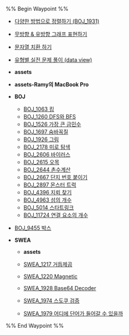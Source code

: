 %% Begin Waypoint %%
- [다양한 방법으로 정렬하기 (BOJ_1931)](./%EB%8B%A4%EC%96%91%ED%95%9C%20%EB%B0%A9%EB%B2%95%EC%9C%BC%EB%A1%9C%20%EC%A0%95%EB%A0%AC%ED%95%98%EA%B8%B0%20(BOJ_1931).md)
- [무방향 & 유방향 그래프 표현하기](./%EB%AC%B4%EB%B0%A9%ED%96%A5%20&%20%EC%9C%A0%EB%B0%A9%ED%96%A5%20%EA%B7%B8%EB%9E%98%ED%94%84%20%ED%91%9C%ED%98%84%ED%95%98%EA%B8%B0.md)
- [문자열 치환 하기](./%EB%AC%B8%EC%9E%90%EC%97%B4%20%EC%B9%98%ED%99%98%20%ED%95%98%EA%B8%B0.md)
- [유형별 실전 문제 풀이 (data view)](./%EC%9C%A0%ED%98%95%EB%B3%84%20%EC%8B%A4%EC%A0%84%20%EB%AC%B8%EC%A0%9C%20%ED%92%80%EC%9D%B4%20(data%20view).md)
- **assets**

- **assets-Ramy의 MacBook Pro**
- **BOJ**
	- [BOJ_1063 킹](./BOJ/BOJ_1063%20%ED%82%B9.md)
	- [BOJ_1260 DFS와 BFS](./BOJ/BOJ_1260%20DFS%EC%99%80%20BFS.md)
	- [BOJ_1526 가장 큰 금민수](./BOJ/BOJ_1526%20%EA%B0%80%EC%9E%A5%20%ED%81%B0%20%EA%B8%88%EB%AF%BC%EC%88%98.md)
	- [BOJ_1697 숨바꼭질](./BOJ/BOJ_1697%20%EC%88%A8%EB%B0%94%EA%BC%AD%EC%A7%88.md)
	- [BOJ_1926 그림](./BOJ/BOJ_1926%20%EA%B7%B8%EB%A6%BC.md)
	- [BOJ_2178 미로 탐색](./BOJ/BOJ_2178%20%EB%AF%B8%EB%A1%9C%20%ED%83%90%EC%83%89.md)
	- [BOJ_2606 바이러스](./BOJ/BOJ_2606%20%EB%B0%94%EC%9D%B4%EB%9F%AC%EC%8A%A4.md)
	- [BOJ_2615 오목](./BOJ/BOJ_2615%20%EC%98%A4%EB%AA%A9.md)
	- [BOJ_2644 촌수계산](./BOJ/BOJ_2644%20%EC%B4%8C%EC%88%98%EA%B3%84%EC%82%B0.md)
	- [BOJ_2667 단지 번호 붙이기](./BOJ/BOJ_2667%20%EB%8B%A8%EC%A7%80%20%EB%B2%88%ED%98%B8%20%EB%B6%99%EC%9D%B4%EA%B8%B0.md)
	- [BOJ_2897 몬스터 트럭](./BOJ/BOJ_2897%20%EB%AA%AC%EC%8A%A4%ED%84%B0%20%ED%8A%B8%EB%9F%AD.md)
	- [BOJ_4396 지뢰 찾기](./BOJ/BOJ_4396%20%EC%A7%80%EB%A2%B0%20%EC%B0%BE%EA%B8%B0.md)
	- [BOJ_4963 섬의 개수](./BOJ/BOJ_4963%20%EC%84%AC%EC%9D%98%20%EA%B0%9C%EC%88%98.md)
	- [BOJ_5014 스타트링크](./BOJ/BOJ_5014%20%EC%8A%A4%ED%83%80%ED%8A%B8%EB%A7%81%ED%81%AC.md)
	- [BOJ_11724 연결 요소의 개수](./BOJ/BOJ_11724%20%EC%97%B0%EA%B2%B0%20%EC%9A%94%EC%86%8C%EC%9D%98%20%EA%B0%9C%EC%88%98.md)
- [BOJ_9455 박스](./BOJ_9455%20%EB%B0%95%EC%8A%A4.md)
- **SWEA**
	- **assets**

	- [SWEA_1217 거듭제곱](./SWEA/SWEA_1217%20%EA%B1%B0%EB%93%AD%EC%A0%9C%EA%B3%B1.md)
	- [SWEA_1220 Magnetic](./SWEA/SWEA_1220%20Magnetic.md)
	- [SWEA_1928 Base64 Decoder](./SWEA/SWEA_1928%20Base64%20Decoder.md)
	- [SWEA_1974 스도쿠 검증](./SWEA/SWEA_1974%20%EC%8A%A4%EB%8F%84%EC%BF%A0%20%EA%B2%80%EC%A6%9D.md)
	- [SWEA_1979 어디에 단어가 들어갈 수 있을까](./SWEA/SWEA_1979%20%EC%96%B4%EB%94%94%EC%97%90%20%EB%8B%A8%EC%96%B4%EA%B0%80%20%EB%93%A4%EC%96%B4%EA%B0%88%20%EC%88%98%20%EC%9E%88%EC%9D%84%EA%B9%8C.md)

%% End Waypoint %%
